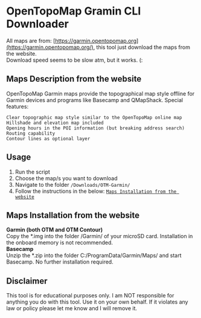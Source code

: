 # OpenTopoMap Gramin CLI Downloader
 
All maps are from: [https://garmin.opentopomap.org](https://garmin.opentopomap.org/), this tool just download the maps from the website.<br>
Download speed seems to be slow atm, but it works. (:

## Maps Description from the website
OpenTopoMap Garmin maps provide the topographical map style offline for Garmin devices and programs like Basecamp and QMapShack.
Special features:

    Clear topographic map style similar to the OpenTopoMap online map
    Hillshade and elevation map included
    Opening hours in the POI information (but breaking address search)
    Routing capability
    Contour lines as optional layer

## Usage

1.  Run the script
2.  Choose the map/s you want to download
3.  Navigate to the folder `/Downloads/OTM-Garmin/` 
4.  Follow the instructions in the below: [`Maps Installation from the website`](#maps-installation-from-the-website)

## Maps Installation from the website
**Garmin (both OTM and OTM Contour)<br>**
Copy the *.img into the folder /Garmin/ of your microSD card. Installation in the onboard memory is not recommended.<br>
**Basecamp<br>**
Unzip the *.zip into the folder C:/ProgramData/Garmin/Maps/ and start Basecamp. No further installation required.

## Disclaimer
This tool is for educational purposes only. I am NOT responsible for anything you do with this tool. Use it on your own behalf.
If it violates any law or policy please let me know and I will remove it.
